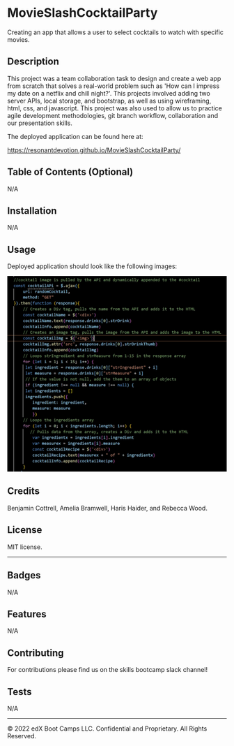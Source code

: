 # MovieSlashCocktailParty
Creating an app that allows a user to select cocktails to watch with specific movies.

## Description 

This project was a team collaboration task to design and create a web app from scratch that solves a real-world problem such as 'How can I impress my date on a netflix and chill night?'.
This projects involved adding two server APIs, local storage, and bootstrap, as well as using wireframing, html, css, and javascript.
This project was also used to allow us to practice agile development methodologies, git branch workflow, collaboration and our presentation skills.


The deployed application can be found here at:


https://resonantdevotion.github.io/MovieSlashCocktailParty/


## Table of Contents (Optional)
N/A

## Installation
N/A


## Usage 
Deployed application should look like the following images:

![Sample-code](assets/images/sample-code.jpg)



## Credits
Benjamin Cottrell, Amelia Bramwell, Haris Haider, and Rebecca Wood.

## License
MIT license.

---


## Badges
N/A

## Features
N/A

## Contributing
For contributions please find us on the skills bootcamp slack channel!

## Tests
N/A

---

© 2022 edX Boot Camps LLC. Confidential and Proprietary. All Rights Reserved.

